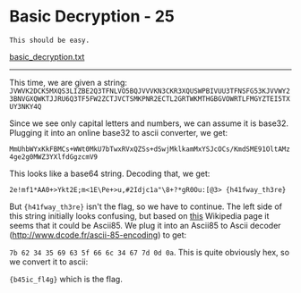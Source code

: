 # Basic Decryption - 25
	This should be easy.

[basic_decryption.txt](basic_decryption.txt)

------------------

This time, we are given a string: 
`JVWVK2DCK5MXQS3LIZBE2Q3TFNLVO5BQJVVVKN3CKR3XQUSWPBIVUU3TFNSFG53KJVVWY23BNVGXQWKTJJRU6Q3TF5FW2ZCTJVCTSMKPNR2ECTL2GRTWKMTHGBGVOWRTLFMGYZTEI5TXUY3NKY4Q`

Since we see only capital letters and numbers, we can assume it is base32. Plugging it into an online base32 to ascii converter, we get:

`MmUhbWYxKkFBMCs+WWt0MkU7bTwxRVxQZSs+dSwjMklkamMxYSJcOCs/KmdSME91OltAMz4ge2g0MWZ3YXlfdGgzcmV9`

This looks like a base64 string. Decoding that, we get:

`2e!mf1*AA0+>Ykt2E;m<1E\Pe+>u,#2Idjc1a"\8+?*gR0Ou:[@3> {h41fway_th3re}`

But `{h41fway_th3re}` isn't the flag, so we have to continue. The left side of this string initially looks confusing, but based on <a href="https://en.wikipedia.org/wiki/List_of_numeral_systems">this</a> Wikipedia page it seems that it could be Ascii85. We plug it into an Ascii85 to Ascii decoder (http://www.dcode.fr/ascii-85-encoding) to get:

`7b 62 34 35 69 63 5f 66 6c 34 67 7d 0d 0a`. This is quite obviously hex, so we convert it to ascii:

`{b45ic_fl4g}` which is the flag.